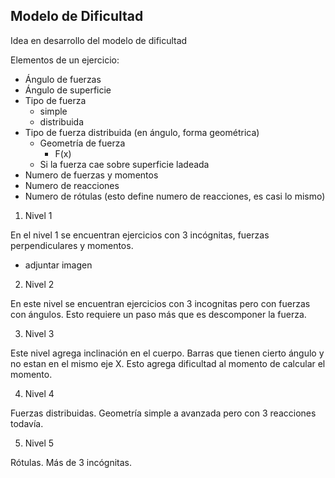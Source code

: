

## Modelo de Dificultad


Idea en desarrollo del modelo de dificultad

Elementos de un ejercicio:

- Ángulo de fuerzas
- Ángulo de superficie
- Tipo de fuerza 
    - simple
    - distribuida
- Tipo de fuerza distribuida (en ángulo, forma geométrica)
    - Geometría de fuerza
        - F(x)
    - Si la fuerza cae sobre superficie ladeada
- Numero de fuerzas y momentos
- Numero de reacciones
- Numero de rótulas (esto define numero de reacciones, es casi lo mismo)

1. Nivel 1

En el nivel 1 se encuentran ejercicios con 3 incógnitas, fuerzas perpendiculares y momentos.

- adjuntar imagen

2. Nivel 2

En este nivel se encuentran ejercicios con 3 incognitas pero con fuerzas con ángulos. Esto requiere un paso más que es descomponer la fuerza.

3. Nivel 3

Este nivel agrega inclinación en el cuerpo. Barras que tienen cierto ángulo y no estan en el mismo eje X. Esto agrega dificultad al momento de calcular el momento.

4. Nivel 4

Fuerzas distribuidas. Geometría simple a avanzada pero con 3 reacciones todavía.

5. Nivel 5

Rótulas. Más de 3 incógnitas.



